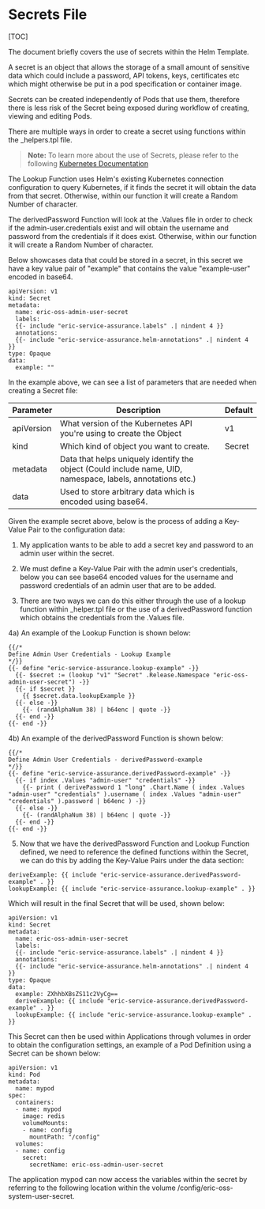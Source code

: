 # Secrets File

[TOC]

The document briefly covers the use of secrets within the Helm Template.

A secret is an object that allows the storage of a small amount of sensitive data which could include a password, API tokens, keys, certificates etc which might otherwise be put in a pod specification or container image.

Secrets can be created independently of Pods that use them, therefore there is less risk of the Secret being exposed during workflow of creating, viewing and editing Pods.

There are multiple ways in order to create a secret using functions within the \_helpers.tpl file.

> **Note:** To learn more about the use of Secrets, please refer to the following [Kubernetes Documentation](https://kubernetes.io/docs/concepts/configuration/secret/)

The Lookup Function uses Helm's existing Kubernetes connection configuration to query Kubernetes, if it finds the secret it will obtain the data from that secret. Otherwise, within our function it will create a Random Number of character.

The derivedPassword Function will look at the .Values file in order to check if the admin-user.credentials exist and will obtain the username and password from the credentials if it does exist. Otherwise, within our function it will create a Random Number of character.

Below showcases data that could be stored in a secret, in this secret we have a key value pair of "example" that contains the value "example-user" encoded in base64.

```
apiVersion: v1
kind: Secret
metadata:
  name: eric-oss-admin-user-secret
  labels:
  {{- include "eric-service-assurance.labels" .| nindent 4 }}
  annotations:
  {{- include "eric-service-assurance.helm-annotations" .| nindent 4 }}
type: Opaque
data:
  example: ""
```

In the example above, we can see a list of parameters that are needed when creating a Secret file:

| Parameter  | Description                                                                                                 | Default |
| ---------- | ----------------------------------------------------------------------------------------------------------- | ------- |
| apiVersion | What version of the Kubernetes API you're using to create the Object                                        | v1      |
| kind       | Which kind of object you want to create.                                                                    | Secret  |
| metadata   | Data that helps uniquely identify the object (Could include name, UID, namespace, labels, annotations etc.) |         |
| data       | Used to store arbitrary data which is encoded using base64.                                                 |         |

Given the example secret above, below is the process of adding a Key-Value Pair to the configuration data:

1. My application wants to be able to add a secret key and password to an admin user within the secret.

2. We must define a Key-Value Pair with the admin user's credentials, below you can see base64 encoded values for the username and password credentials of an admin user that are to be added.

3. There are two ways we can do this either through the use of a lookup function within \_helper.tpl file or the use of a derivedPassword function which obtains the credentials from the .Values file.

4a) An example of the Lookup Function is shown below:

```
{{/*
Define Admin User Credentials - Lookup Example
*/}}
{{- define "eric-service-assurance.lookup-example" -}}
  {{- $secret := (lookup "v1" "Secret" .Release.Namespace "eric-oss-admin-user-secret") -}}
  {{- if $secret }}
    {{ $secret.data.lookupExample }}
  {{- else -}}
    {{- (randAlphaNum 38) | b64enc | quote -}}
  {{- end -}}
{{- end -}}
```

4b) An example of the derivedPassword Function is shown below:

```
{{/*
Define Admin User Credentials - derivedPassword-example
*/}}
{{- define "eric-service-assurance.derivedPassword-example" -}}
  {{- if index .Values "admin-user" "credentials" -}}
    {{- print ( derivePassword 1 "long" .Chart.Name ( index .Values "admin-user" "credentials" ).username ( index .Values "admin-user" "credentials" ).password | b64enc ) -}}
  {{- else -}}
    {{- (randAlphaNum 38) | b64enc | quote -}}
  {{- end -}}
{{- end -}}
```

5. Now that we have the derivedPassword Function and Lookup Function defined, we need to reference the defined functions within the Secret, we can do this by adding the Key-Value Pairs under the data section:

```
deriveExample: {{ include "eric-service-assurance.derivedPassword-example" . }}
lookupExample: {{ include "eric-service-assurance.lookup-example" . }}
```

Which will result in the final Secret that will be used, shown below:

```
apiVersion: v1
kind: Secret
metadata:
  name: eric-oss-admin-user-secret
  labels:
  {{- include "eric-service-assurance.labels" .| nindent 4 }}
  annotations:
  {{- include "eric-service-assurance.helm-annotations" .| nindent 4 }}
type: Opaque
data:
  example: ZXhhbXBsZS11c2VyCg==
  deriveExample: {{ include "eric-service-assurance.derivedPassword-example" . }}
  lookupExample: {{ include "eric-service-assurance.lookup-example" . }}
```

This Secret can then be used within Applications through volumes in order to obtain the configuration settings, an example of a Pod Definition using a Secret can be shown below:

```
apiVersion: v1
kind: Pod
metadata:
  name: mypod
spec:
  containers:
  - name: mypod
    image: redis
    volumeMounts:
    - name: config
      mountPath: "/config"
  volumes:
  - name: config
    secret:
      secretName: eric-oss-admin-user-secret
```

The application mypod can now access the variables within the secret by referring to the following location within the volume /config/eric-oss-system-user-secret.
